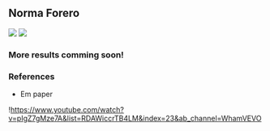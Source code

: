 ## Norma Forero




![](images/weekly-combined.gif)
![](images/weekly-no-individuals.gif)



### More results comming soon! 


### References

- Em paper 


!<https://www.youtube.com/watch?v=pIgZ7gMze7A&list=RDAWiccrTB4LM&index=23&ab_channel=WhamVEVO>
